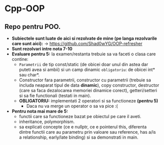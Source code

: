 # Cpp-OOP

## Repo pentru POO.

- **Subiectele sunt luate de aici si rezolvate de mine (pe langa rezolvarile care sunt aici):** -> https://github.com/Shad0wYG/OOP-refresher
- **Sunt rezolvari intre nota 7-10**
- **Evaluare pentru 5:** la examen/restanta trebuie sa va faceti o clasa care contine:
  - `Parametrii` de tip const/static (de obicei doar unul din astea dar puteti avea si ambii) si un camp dinamic `obligatoriu`: de obicei int* sau char*.
  - Constructor fara parametrii, constructor cu parametrii (trebuie sa includa neaparat tipul de data **dinamic**), copy constructor, destructor (care sa faca dezalocarea memoriei dinamice corect), getteri/setteri si sa fie functionali (testati in main).
  - **OBLIGATORIU:** implementati 2 operatori si sa functioneze **(pentru 5)**
    - Daca nu va merge un operator o sa va pice :(
- **Pentru nota mai mare de 5:**
  - functii care sa functioneze bazat pe obiectul pe care il aveti.
  - inheritance, polymorphism.
  - sa explicati concepte (ce e nullptr, ce e pointerul this, diferenta dintre functii care au parametru prin valoare sau reference, has a/is a relationship, early/late binding) si sa demonstrati in main.
